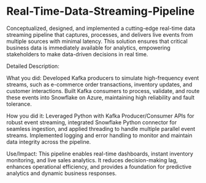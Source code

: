 # Real-Time-Data-Streaming-Pipeline

Conceptualized, designed, and implemented a cutting-edge real-time data streaming pipeline that captures, processes, and delivers live events from multiple sources with minimal latency. This solution ensures that critical business data is immediately available for analytics, empowering stakeholders to make data-driven decisions in real time.

Detailed Description:

What you did: Developed Kafka producers to simulate high-frequency event streams, such as e-commerce order transactions, inventory updates, and customer interactions. Built Kafka consumers to process, validate, and route these events into Snowflake on Azure, maintaining high reliability and fault tolerance.

How you did it: Leveraged Python with Kafka Producer/Consumer APIs for robust event streaming, integrated Snowflake Python connector for seamless ingestion, and applied threading to handle multiple parallel event streams. Implemented logging and error handling to monitor and maintain data integrity across the pipeline.

Use/Impact: This pipeline enables real-time dashboards, instant inventory monitoring, and live sales analytics. It reduces decision-making lag, enhances operational efficiency, and provides a foundation for predictive analytics and dynamic business responses.
